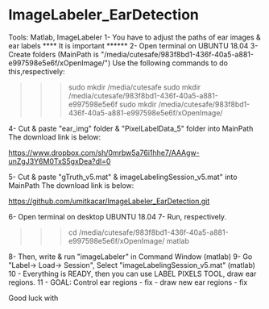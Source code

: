 # ImageLabeler_EarDetection

Tools: Matlab, ImageLabeler
1- You have to adjust the paths of ear images & ear labels **** It is important ****** 
2- Open terminal on UBUNTU 18.04
3- Create folders (MainPath is "/media/cutesafe/983f8bd1-436f-40a5-a881-e997598e5e6f/xOpenImage/")
Use the following commands to do this,respectively:

>>> sudo mkdir /media/cutesafe
>>> sudo mkdir /media/cutesafe/983f8bd1-436f-40a5-a881-e997598e5e6f
>>> sudo mkdir /media/cutesafe/983f8bd1-436f-40a5-a881-e997598e5e6f/xOpenImage/

4- Cut & paste "ear_img" folder & "PixelLabelData_5" folder into MainPath
The download link is below:

https://www.dropbox.com/sh/0mrbw5a76i1hhe7/AAAgw-unZgJ3Y6M0TxS5gxDea?dl=0

5- Cut & paste "gTruth_v5.mat" & imageLabelingSession_v5.mat" into MainPath
The download link is below:

https://github.com/umitkacar/ImageLabeler_EarDetection.git

6- Open terminal on desktop UBUNTU 18.04 
7- Run, respectively.

>>> cd /media/cutesafe/983f8bd1-436f-40a5-a881-e997598e5e6f/xOpenImage/
>>> matlab

8- Then, write & run "imageLabeler" in Command Window (matlab)
9- Go "Label-> Load-> Session", Select "imageLabelingSession_v5.mat" (matlab)
10 - Everything is READY, then you can use LABEL PIXELS TOOL, draw ear regions.
11 - GOAL: Control ear regions - fix - draw new ear regions - fix

Good luck with
